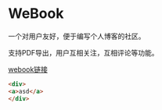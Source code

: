 # WeBook

一个对用户友好，便于编写个人博客的社区。

支持PDF导出，用户互相关注，互相评论等功能。

[webook链接](https://www.webook.mobi)

```html
<div>
<a>asd</a>
</div>
```

